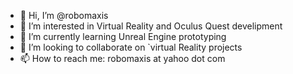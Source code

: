 - 👋 Hi, I’m @robomaxis
- 👀 I’m interested in Virtual Reality and Oculus Quest develipment
- 🌱 I’m currently learning Unreal Engine prototyping
- 💞️ I’m looking to collaborate on `virtual Reality projects
- 📫 How to reach me: robomaxis at yahoo dot com

<!---
robomaxis/robomaxis is a ✨ special ✨ repository because its `README.md` (this file) appears on your GitHub profile.
You can click the Preview link to take a look at your changes.
--->
